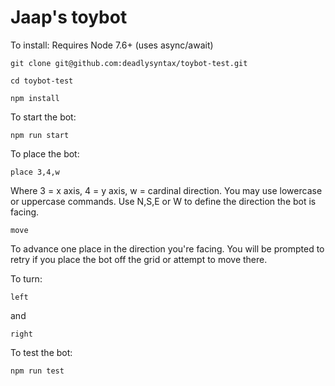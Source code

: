 # Jaap's toybot
To install:
Requires Node 7.6+ (uses async/await)
```
git clone git@github.com:deadlysyntax/toybot-test.git

cd toybot-test

npm install

```

To start the bot:
```
npm run start
```

To place the bot:

```
place 3,4,w
```

Where 3 = x axis, 4 = y axis, w = cardinal direction. You may use lowercase or uppercase commands. Use N,S,E or W to define the direction the bot is facing.

```
move
```

To advance one place in the direction you're facing. You will be prompted to retry if you place the bot off the grid or attempt to move there.

To turn:

```
left
```

and

```
right
```

To test the bot:
```
npm run test
```
